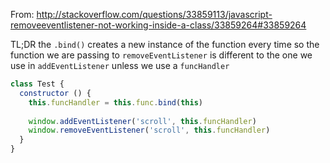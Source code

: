 From: http://stackoverflow.com/questions/33859113/javascript-removeeventlistener-not-working-inside-a-class/33859264#33859264

TL;DR the `.bind()` creates a new instance of the function every time so the function we are passing to `removeEventListener` is different to the one we use in `addEventListener` unless we use a `funcHandler`

```javascript
class Test {
  constructor () {
    this.funcHandler = this.func.bind(this)
    
    window.addEventListener('scroll', this.funcHandler)
    window.removeEventListener('scroll', this.funcHandler)
  }
}
```
